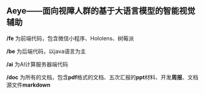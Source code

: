 ## Aeye——面向视障人群的基于大语言模型的智能视觉辅助



**/fe**   为前端代码，包含微信小程序、Hololens、树莓派

**/be**   为后端代码，以java语言为主

**/ai**   为AI计算服务器端代码

**/doc**   为所有的文档，包含**pdf**格式的文档、五次汇报的**ppt**材料、开发**周报**、文档源文件**markdown**